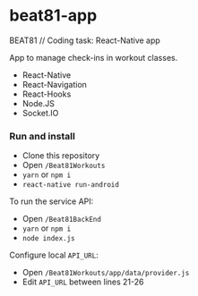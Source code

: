 # beat81-app
BEAT81 // Coding task: React-Native app

App to manage check-ins in workout classes.

- React-Native
- React-Navigation
- React-Hooks
- Node.JS
- Socket.IO

### Run and install

- Clone this repository
- Open `/Beat81Workouts`
- ```yarn``` or ```npm i```
- ```react-native run-android```

To run the service API:
- Open `/Beat81BackEnd`
- ```yarn``` or ```npm i```
- ```node index.js```

Configure local `API_URL`:
- Open ```/Beat81Workouts/app/data/provider.js```
- Edit `API_URL` between lines 21-26

